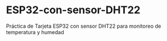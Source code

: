 # ESP32-con-sensor-DHT22
Práctica de Tarjeta ESP32 con sensor DHT22 para monitoreo de temperatura y humedad
